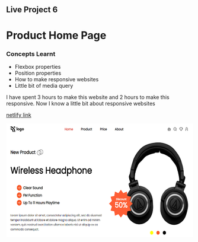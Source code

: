 ## Live Project 6

# Product Home Page 

### Concepts Learnt
- Flexbox properties
- Position properties
- How to make responsive websites
- Little bit of media query

I have spent 3 hours to make this website and 2 hours to make this responsive. Now I know a little bit about responsive websites

[netlify link](https://live-project-product-homepage.netlify.app/)

![screen shot](./images/pro-7.png)
